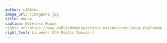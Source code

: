 ```yaml
---
author: c18krou
image_url: /images/1.jpg
title: mouse 
caption: Wireless Mouse
rights_url:https://www.publicdomainpictures.net/en/view-image.php?image=3277&picture=wireless-mouse 
right_text: License: CC0 Public Domain / 
---
```

